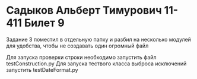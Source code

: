 # Садыков Альберт Тимурович 11-411 Билет 9

Задание 3 поместил в отдельную папку и разбил на несколько модулей для удобства, чтобы не создавать один огромный файл

Для запуска проверки строки необходимо запустить файл testConstruction.py
Для запуска тествого класса выброса исключений запустить testDateFormat.py

